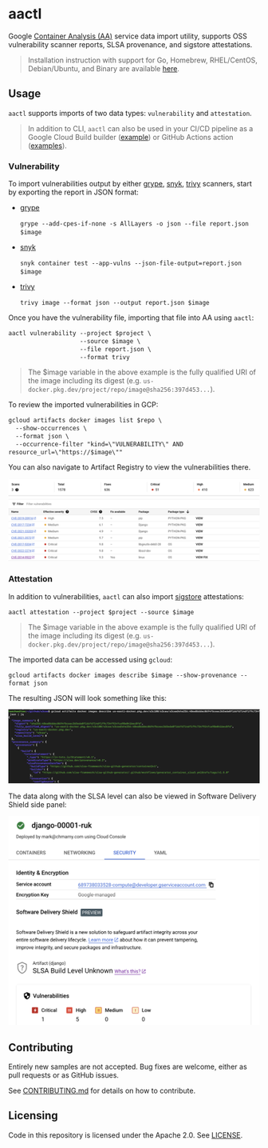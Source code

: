 # aactl

Google [Container Analysis (AA)](https://cloud.google.com/container-analysis/docs/container-analysis) service data import utility, supports OSS vulnerability scanner reports, SLSA provenance, and sigstore attestations.

> Installation instruction with support for Go, Homebrew, RHEL/CentOS, Debian/Ubuntu, and Binary are available [here](INSTALLATION.md).

## Usage 

`aactl` supports imports of two data types: `vulnerability` and `attestation`.

> In addition to CLI, `aactl` can also be used in your CI/CD pipeline as a Google Cloud Build builder ([example](examples/cloud-build/README.md)) or GitHub Actions action ([examples](examples/github-actions/README.md)).

### Vulnerability 

To import vulnerabilities output by either [grype](https://github.com/anchore/grype), [snyk](https://github.com/snyk/cli), [trivy](https://github.com/aquasecurity/trivy) scanners, start by exporting the report in JSON format: 

* [grype](https://github.com/anchore/grype)

  `grype --add-cpes-if-none -s AllLayers -o json --file report.json $image`

* [snyk](https://github.com/snyk/cli)

  `snyk container test --app-vulns --json-file-output=report.json $image`

* [trivy](https://github.com/aquasecurity/trivy)

  `trivy image --format json --output report.json $image`

Once you have the vulnerability file, importing that file into AA using `aactl`:

```shell
aactl vulnerability --project $project \
                    --source $image \
                    --file report.json \
                    --format trivy
```

> The $image variable in the above example is the fully qualified URI of the image including its digest (e.g. `us-docker.pkg.dev/project/repo/image@sha256:397d453...`).

To review the imported vulnerabilities in GCP:

```shell
gcloud artifacts docker images list $repo \
  --show-occurrences \
  --format json \
  --occurrence-filter "kind=\"VULNERABILITY\" AND resource_url=\"https://$image\""
```

You can also navigate to Artifact Registry to view the vulnerabilities there. 

![](examples/images/ar.png)

### Attestation

In addition to vulnerabilities, `aactl` can also import [sigstore](https://github.com/sigstore) attestations:

```shell
aactl attestation --project $project --source $image
```

> The $image variable in the above example is the fully qualified URI of the image including its digest (e.g. `us-docker.pkg.dev/project/repo/image@sha256:397d453...`).

The imported data can be accessed using `gcloud`:

```shell
gcloud artifacts docker images describe $image --show-provenance --format json
```

The resulting JSON will look something like this: 

![](examples/images/slsa.png)

The data along with the SLSA level can also be viewed in Software Delivery Shield side panel:

![](examples/images/side-panel.png)

## Contributing

Entirely new samples are not accepted. Bug fixes are welcome, either as pull
requests or as GitHub issues.

See [CONTRIBUTING.md](CONTRIBUTING.md) for details on how to contribute.

## Licensing

Code in this repository is licensed under the Apache 2.0. See [LICENSE](LICENSE).
